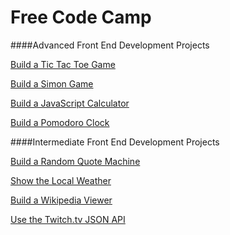 # Free Code Camp
####Advanced Front End Development Projects

[Build a Tic Tac Toe Game](../master/Build_a_Tic_Tac_Toe_Game/index.html)

[Build a Simon Game](#)

[Build a JavaScript Calculator](#)

[Build a Pomodoro Clock](#)


####Intermediate Front End Development Projects

[Build a Random Quote Machine](#)

[Show the Local Weather](#)

[Build a Wikipedia Viewer](#)

[Use the Twitch.tv JSON API](#)
